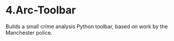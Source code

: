# 4.Arc-Toolbar
Builds a small crime analysis Python toolbar, based on work by the Manchester police.
